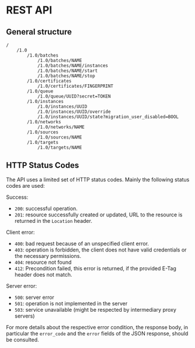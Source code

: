 REST API
========

General structure
-----------------

```plain
/
    /1.0
        /1.0/batches
            /1.0/batches/NAME
            /1.0/batches/NAME/instances
            /1.0/batches/NAME/start
            /1.0/batches/NAME/stop
        /1.0/certificates
            /1.0/certificates/FINGERPRINT
        /1.0/queue
            /1.0/queue/UUID?secret=TOKEN
        /1.0/instances
            /1.0/instances/UUID
            /1.0/instances/UUID/override
            /1.0/instances/UUID/state?migration_user_disabled=BOOL
        /1.0/networks
            /1.0/networks/NAME
        /1.0/sources
            /1.0/sources/NAME
        /1.0/targets
            /1.0/targets/NAME
```

HTTP Status Codes
-----------------

The API uses a limited set of HTTP status codes. Mainly the following
status codes are used:

Success:

* `200`: successful operation.
* `201`: resource successfully created or updated, URL to the resource is returned in the `Location` header.

Client error:

* `400`: bad request because of an unspecified client error.
* `403`: operation is forbidden, the client does not have valid credentials or the necessary permissions.
* `404`: resource not found
* `412`: Precondition failed, this error is returned, if the provided E-Tag header does not match.

Server error:

* `500`: server error
* `501`: operation is not implemented in the server
* `503`: service unavailable (might be respected by intermediary proxy servers)

For more details about the respective error condition, the response body,
in particular the `error_code` and the `error` fields of the JSON response,
should be consulted.
